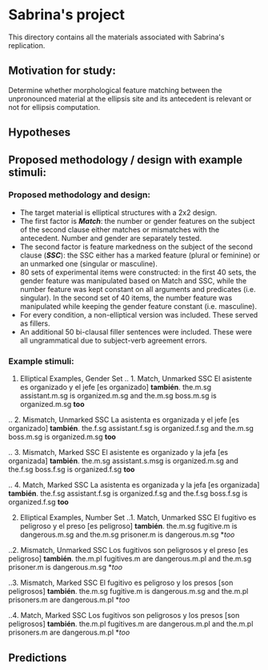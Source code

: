 # Sabrina's project
This directory contains all the materials associated with Sabrina's replication.

## Motivation for study:
Determine whether morphological feature matching between the unpronounced material at the ellipsis site and its antecedent is relevant or not for ellipsis computation.

## Hypotheses

## Proposed methodology / design with example stimuli:

### Proposed methodology and design:

* The target material is elliptical structures with a 2x2 design. 
* The first factor is **_Match_**: the number or gender features on the subject of the second clause either matches or mismatches with the antecedent. Number and gender are separately tested.
* The second factor is feature markedness on the subject of the second clause (**_SSC_**): the SSC either has a marked feature (plural or feminine) or an unmarked one (singular or masculine).
* 80 sets of experimental items were constructed: in the first 40 sets, the gender feature was manipulated based on Match and SSC, while the number feature was kept constant on all arguments and predicates (i.e. singular). In the second set of 40 items, the number feature was manipulated while keeping the gender feature constant (i.e. masculine).
* For every condition, a non-elliptical version was included. These served as fillers.
* An additional 50 bi-clausal filler sentences were included. These were all ungrammatical due to subject-verb agreement errors.

### Example stimuli:

1. Elliptical Examples, Gender Set
.. 1. Match, Unmarked SSC
El asistente es organizado y el jefe \[es organizado\] **también**.
the.m.sg assistant.m.sg is organized.m.sg and the.m.sg boss.m.sg is organized.m.sg **too**

.. 2. Mismatch, Unmarked SSC
La asistenta es organizada y el jefe \[es organizado\] **también**.
the.f.sg assistant.f.sg is organized.f.sg and the.m.sg boss.m.sg is organized.m.sg **too**

.. 3. Mismatch, Marked SSC
El asistente es organizado y la jefa \[es organizada\] **también**.
the.m.sg assistant.s.msg is organized.m.sg and the.f.sg boss.f.sg is organized.f.sg **too**

.. 4. Match, Marked SSC
La asistenta es organizada y la jefa \[es organizada\] **también**.
the.f.sg assistant.f.sg is organized.f.sg and the.f.sg boss.f.sg is organized.f.sg **too**

2. Elliptical Examples, Number Set
..1. Match, Unmarked SSC
El fugitivo es peligroso y el preso \[es peligroso\] **también**.
the.m.sg fugitive.m is dangerous.m.sg and the.m.sg prisoner.m is dangerous.m.sg **too*

..2. Mismatch, Unmarked SSC
Los fugitivos son peligrosos y el preso \[es peligroso\] **también**.
the.m.pl fugitives.m are dangerous.m.pl and the.m.sg prisoner.m is dangerous.m.sg **too*

..3. Mismatch, Marked SSC
El fugitivo es peligroso y los presos \[son peligrosos\] **también**.
the.m.sg fugitive.m is dangerous.m.sg and the.m.pl prisoners.m are dangerous.m.pl **too*

..4. Match, Marked SSC
Los fugitivos son peligrosos y los presos \[son peligrosos\] **también**.
the.m.pl fugitives.m are dangerous.m.pl and the.m.pl prisoners.m are dangerous.m.pl **too*

## Predictions